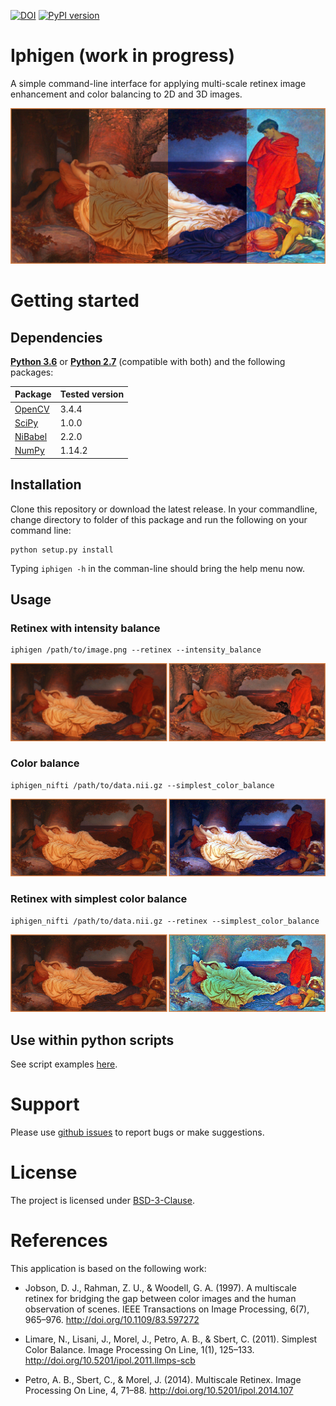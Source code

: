 [![DOI](https://zenodo.org/badge/76043117.svg)](https://zenodo.org/badge/latestdoi/76043117)
[![PyPI version](https://badge.fury.io/py/retinex_for_mri.svg)](https://badge.fury.io/py/retinex_for_mri)


# Iphigen (work in progress)

A simple command-line interface for applying multi-scale retinex image enhancement and color balancing to 2D and 3D images.

<img src="visuals/visual_00.png">

# Getting started

## Dependencies

**[Python 3.6](https://www.python.org/downloads/release/python-363/)** or **[Python 2.7](https://www.python.org/download/releases/2.7/)** (compatible with both) and the following packages:

| Package                               | Tested version |
|---------------------------------------|----------------|
| [OpenCV](https://opencv.org/)         | 3.4.4          |
| [SciPy](https://www.scipy.org/)       | 1.0.0          |
| [NiBabel](http://nipy.org/nibabel/)   | 2.2.0          |
| [NumPy](http://www.numpy.org/)        | 1.14.2         |

## Installation

Clone this repository or download the latest release. In your commandline, change directory to folder of this package and run the following on your command line:
```
python setup.py install
```
Typing ```iphigen -h``` in the comman-line should bring the help menu now.

## Usage
### Retinex with intensity balance
```
iphigen /path/to/image.png --retinex --intensity_balance
```
<img src="visuals/visual_01.png">

### Color balance
```
iphigen_nifti /path/to/data.nii.gz --simplest_color_balance
```
<img src="visuals/visual_02.png">

### Retinex with simplest color balance
```
iphigen_nifti /path/to/data.nii.gz --retinex --simplest_color_balance
```
<img src="visuals/visual_03.png">

## Use within python scripts

See script examples [here](script_examples/).

# Support

Please use [github issues](https://github.com/ofgulban/iphigen/issues) to report bugs or make suggestions.

# License

The project is licensed under [BSD-3-Clause](https://opensource.org/licenses/BSD-3-Clause).

# References

This application is based on the following work:

*   Jobson, D. J., Rahman, Z. U., & Woodell, G. A. (1997). A multiscale retinex for bridging the gap between color images and the human observation of scenes. IEEE Transactions on Image Processing, 6(7), 965–976. <http://doi.org/10.1109/83.597272>

*   Limare, N., Lisani, J., Morel, J., Petro, A. B., & Sbert, C. (2011). Simplest Color Balance. Image Processing On Line, 1(1), 125–133. <http://doi.org/10.5201/ipol.2011.llmps-scb>

*   Petro, A. B., Sbert, C., & Morel, J. (2014). Multiscale Retinex. Image Processing On Line, 4, 71–88. <http://doi.org/10.5201/ipol.2014.107>
